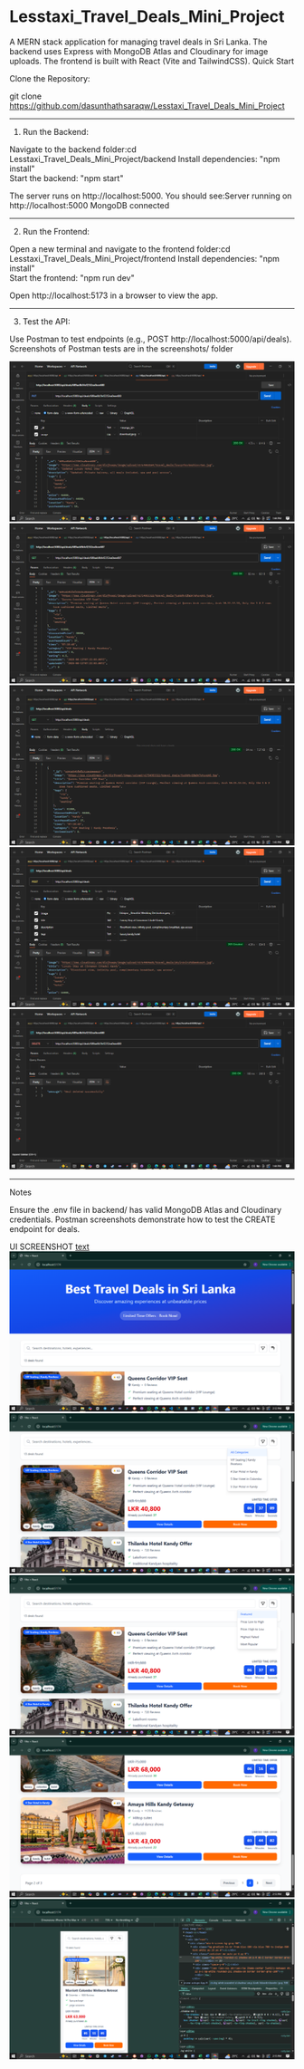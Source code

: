 # Lesstaxi_Travel_Deals_Mini_Project

A MERN stack application for managing travel deals in Sri Lanka. The backend uses Express with MongoDB Atlas and Cloudinary for image uploads. The frontend is built with React (Vite and TailwindCSS).
Quick Start

Clone the Repository:

git clone https://github.com/dasunthathsaraqw/Lesstaxi_Travel_Deals_Mini_Project

---

1. Run the Backend:

Navigate to the backend folder:cd Lesstaxi_Travel_Deals_Mini_Project/backend
Install dependencies: "npm install"  
Start the backend: "npm start"

The server runs on http://localhost:5000. You should see:Server running on http://localhost:5000
MongoDB connected

---

2. Run the Frontend:

Open a new terminal and navigate to the frontend folder:cd Lesstaxi_Travel_Deals_Mini_Project/frontend
Install dependencies: "npm install"  
Start the frontend: "npm run dev"

Open http://localhost:5173 in a browser to view the app.

---

3. Test the API:

Use Postman to test endpoints (e.g., POST http://localhost:5000/api/deals).
Screenshots of Postman tests are in the screenshots/ folder

![CRUD](<postman ScreenShot/UPDATE DEAL (id).png>) ![CRUD](<postman ScreenShot/READ DEAL (id).png>) ![CRUD](<postman ScreenShot/READ ALL DEALS.png>) ![CRUD](<postman ScreenShot/CREATE DEAL.png>) ![CRUD](<postman ScreenShot/DELETE DEAL (id).png>)

---

Notes

Ensure the .env file in backend/ has valid MongoDB Atlas and Cloudinary credentials.
Postman screenshots demonstrate how to test the CREATE endpoint for deals.

UI SCREENSHOT
[text](README.md) ![text](<UI screenshot/Screenshot (749).png>) ![text](<UI screenshot/Screenshot (750).png>) ![text](<UI screenshot/Screenshot (751).png>) ![text](<UI screenshot/Screenshot (752).png>) ![text](<UI screenshot/Screenshot (756).png>)
